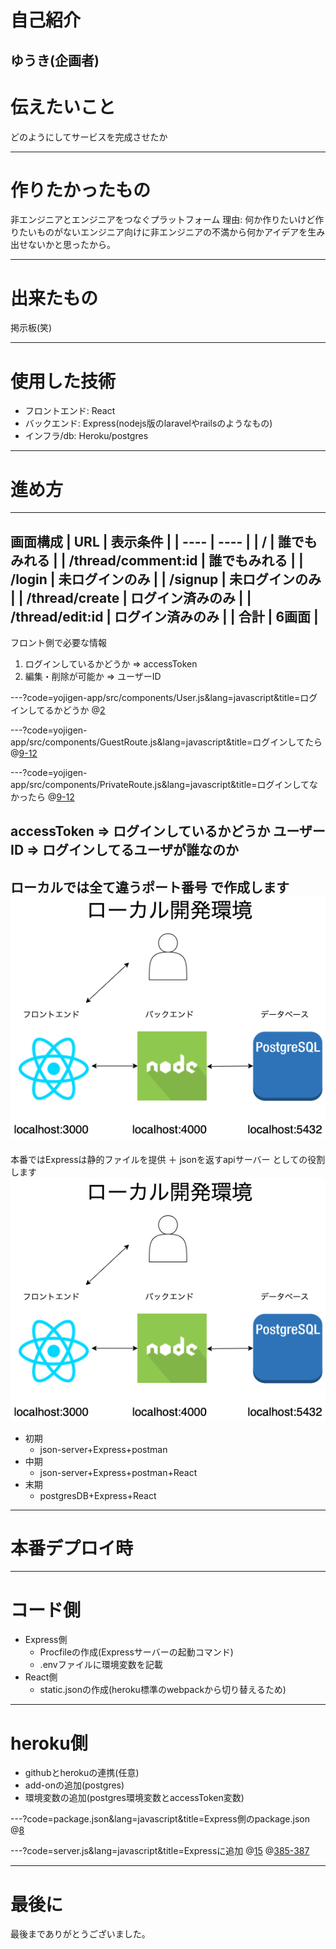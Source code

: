 # 自己紹介
ゆうき(企画者)
---
# 伝えたいこと
どのようにしてサービスを完成させたか

---
# 作りたかったもの
非エンジニアとエンジニアをつなぐプラットフォーム
理由: 何か作りたいけど作りたいものがないエンジニア向けに非エンジニアの不満から何かアイデアを生み出せないかと思ったから。

---
# 出来たもの

掲示板(笑)

---
# 使用した技術

* フロントエンド: React
* バックエンド: Express(nodejs版のlaravelやrailsのようなもの)
* インフラ/db: Heroku/postgres

---
# 進め方
---
画面構成
|  URL  |  表示条件  |
| ---- | ---- |
|  /  |  誰でもみれる  |
|  /thread/comment:id  |  誰でもみれる  |
|  /login  |  未ログインのみ  |
|  /signup  |  未ログインのみ  |
|  /thread/create  |  ログイン済みのみ  |
|  /thread/edit:id  |  ログイン済みのみ  |
|  合計  |  6画面  |
---
フロント側で必要な情報
1. ログインしているかどうか => accessToken 
2. 編集・削除が可能か => ユーザーID

---?code=yojigen-app/src/components/User.js&lang=javascript&title=ログインしてるかどうか
@[2](ローカルストレージにtokenがあるかどうか判定)

---?code=yojigen-app/src/components/GuestRoute.js&lang=javascript&title=ログインしてたら
@[9-12](accessTokenがないならlogin/signupページをロードできる)

---?code=yojigen-app/src/components/PrivateRoute.js&lang=javascript&title=ログインしてなかったら
@[9-12](accessTokenがあるならcreate/editページをロードできる)

accessToken => ログインしているかどうか
ユーザーID => ログインしてるユーザが誰なのか
---
ローカルでは全て違うポート番号
で作成します
<img src="gitpitch-img/localimg.png"/>  
---
本番ではExpressは静的ファイルを提供
＋
jsonを返すapiサーバー
としての役割します
<img src="gitpitch-img/localimg.png"/>  

* 初期
  * json-server+Express+postman
* 中期
  * json-server+Express+postman+React
* 末期
  * postgresDB+Express+React

---
# 本番デプロイ時

---
# コード側
* Express側
  * Procfileの作成(Expressサーバーの起動コマンド)
  * .envファイルに環境変数を記載
* React側
  * static.jsonの作成(heroku標準のwebpackから切り替えるため)

---
# heroku側
* githubとherokuの連携(任意)
* add-onの追加(postgres)
* 環境変数の追加(postgres環境変数とaccessToken変数)

---?code=package.json&lang=javascript&title=Express側のpackage.json
@[8](デプロイ時にReactのコードをbuildするように設定)

---?code=server.js&lang=javascript&title=Expressに追加
@[15](Expressサーバーは静的ファイルを出力)
@[385-387](これがないとlocalでは動くが、本番環境では動かない)

---
# 最後に
最後までありがとうございました。